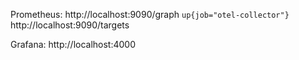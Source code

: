 Prometheus:
http://localhost:9090/graph `up{job="otel-collector"}`
http://localhost:9090/targets

Grafana:
http://localhost:4000
